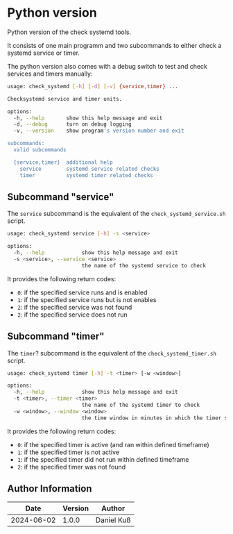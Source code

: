 # Python version

Python version of the check systemd tools.

It consists of one main programm and two subcommands to either check a systemd
service or timer.

The python version also comes with a debug switch to test and check services and
timers manually:

~~~bash
usage: check_systemd [-h] [-d] [-v] {service,timer} ...

Checksystemd service and timer units.

options:
  -h, --help       show this help message and exit
  -d, --debug      turn on debug logging
  -v, --version    show program's version number and exit

subcommands:
  valid subcommands

  {service,timer}  additional help
    service        systemd service related checks
    timer          systemd timer related checks
~~~

## Subcommand "service"

The `service` subcommand is the equivalent of the `check_systemd_service.sh`
script.

~~~bash
usage: check_systemd service [-h] -s <service>

options:
  -h, --help            show this help message and exit
  -s <service>, --service <service>
                        the name of the systemd service to check
~~~

It provides the following return codes:

* `0`: if the specified service runs and is enabled
* `1`: if the specified service runs but is not enables
* `2`: if the specified service was not found
* `2`: if the specified service does not run

## Subcommand "timer"

The `timer`? subcommand is the equivalent of the `check_systemd_timer.sh`
script.

~~~bash
usage: check_systemd timer [-h] -t <timer> [-w <window>]

options:
  -h, --help            show this help message and exit
  -t <timer>, --timer <timer>
                        the name of the systemd timer to check
  -w <window>, --window <window>
                        the time window in minutes in which the timer should have run
~~~

It provides the following return codes:

* `0`: if the specified timer is active (and ran within defined timeframe)
* `1`: if the specified timer is not active
* `1`: if the specified timer did not run within defined timeframe
* `2`: if the specified timer was not found

## Author Information

| Date        | Version | Author      |
|-------------|---------|-------------|
| 2024-06-02  | 1.0.0   | Daniel Kuß  |
